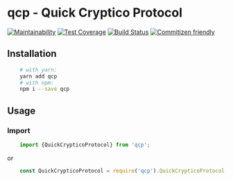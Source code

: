 # qcp - Quick Cryptico Protocol


[![Maintainability](https://api.codeclimate.com/v1/badges/730c8e5c21ea47965d13/maintainability)](https://codeclimate.com/github/uamanager/qcp/maintainability)
[![Test Coverage](https://api.codeclimate.com/v1/badges/730c8e5c21ea47965d13/test_coverage)](https://codeclimate.com/github/uamanager/qcp/test_coverage)
[![Build Status](https://img.shields.io/circleci/build/github/uamanager/qcp/master?token=abc123def456)](https://circleci.com/gh/uamanager/qcp)
[![Commitizen friendly](https://img.shields.io/badge/commitizen-friendly-brightgreen.svg)](http://commitizen.github.io/cz-cli/)
## Installation

```bash
    # with yarn:
    yarn add qcp
    # with npm:
    npm i --save qcp
```

## Usage

### Import

```typescript
    import {QuickCrypticoProtocol} from 'qcp';
```
or
```javascript
    const QuickCrypticoProtocol = require('qcp').QuickCrypticoProtocol;
```
